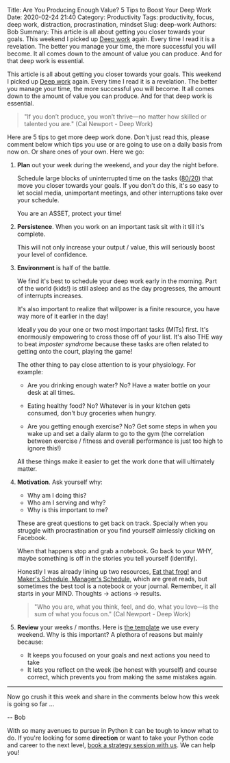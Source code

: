 Title: Are You Producing Enough Value? 5 Tips to Boost Your Deep Work
Date: 2020-02-24 21:40
Category: Productivity
Tags: productivity, focus, deep work, distraction, procrastination, mindset
Slug: deep-work
Authors: Bob
Summary: This article is all about getting you closer towards your goals. This weekend I picked up [Deep work](https://www.amazon.com/Deep-Work-Focused-Success-Distracted/dp/1455586692) again. Every time I read it is a revelation. The better you manage your time, the more successful you will become. It all comes down to the amount of value you can produce. And for that deep work is essential.

This article is all about getting you closer towards your goals. This weekend I picked up [Deep work](https://www.amazon.com/Deep-Work-Focused-Success-Distracted/dp/1455586692) again. Every time I read it is a revelation. The better you manage your time, the more successful you will become. It all comes down to the amount of value you can produce. And for that deep work is essential.

> "If you don’t produce, you won’t thrive—no matter how skilled or talented you are." (Cal Newport - Deep Work)

Here are 5 tips to get more deep work done. Don't just read this, please comment below which tips you use or are going to use on a daily basis from now on. Or share ones of your own. Here we go:

1. **Plan** out your week during the weekend, and your day the night before.

	Schedule large blocks of uninterrupted time on the tasks ([80/20](https://pybit.es/80-20.html)) that move you closer towards your goals. If you don't do this, it's so easy to let social media, unimportant meetings, and other interruptions take over your schedule.

	You are an ASSET, protect your time!

2. **Persistence**. When you work on an important task sit with it till it's complete.

	This will not only increase your output / value, this will seriously boost your level of confidence.

3. **Environment** is half of the battle.

	We find it's best to schedule your deep work early in the morning. Part of the world (kids!) is still asleep and as the day progresses, the amount of interrupts increases. 

	It's also important to realize that willpower is a finite resource, you have way more of it earlier in the day!

	Ideally you do your one or two most important tasks (MITs) first. It's enormously empowering to cross those off of your list. It's also THE way to beat _imposter syndrome_ because these tasks are often related to getting onto the court, playing the game!

	The other thing to pay close attention to is your physiology. For example:

	- Are you drinking enough water? No? Have a water bottle on your desk at all times. 

	- Eating healthy food? No? Whatever is in your kitchen gets consumed, don't buy groceries when hungry.

	- Are you getting enough exercise? No? Get some steps in when you wake up and set a daily alarm to go to the gym (the correlation between exercise / fitness and overall performance is just too high to ignore this!)

	All these things make it easier to get the work done that will ultimately matter.

4. **Motivation**. Ask yourself why:

	- Why am I doing this?
	- Who am I serving and why?
	- Why is this important to me?

	These are great questions to get back on track. Specially when you struggle with procrastination or you find yourself aimlessly clicking on Facebook.

	When that happens stop and grab a notebook. Go back to your WHY, maybe something is off in the stories you tell yourself (identify).

	Honestly I was already lining up two resources, [Eat that frog!](https://www.amazon.com/Eat-That-Frog-Great-Procrastinating-ebook/dp/B001AFF25W) and [Maker's Schedule, Manager's Schedule](http://www.paulgraham.com/makersschedule.html), which are great reads, but sometimes the best tool is a notebook or your journal. Remember, it all starts in your MIND. Thoughts -> actions -> results.

	> "Who you are, what you think, feel, and do, what you love—is the sum of what you focus on." (Cal Newport - Deep Work)

5. **Review** your weeks / months. Here is [the template](https://docs.google.com/document/d/1k0nJ8WyaHd-Cz6-KEBSJniAX_d3fPVE5BF7MasIHkuY/edit#) we use every weekend. Why is this important? A plethora of reasons but mainly because:
	- It keeps you focused on your goals and next actions you need to take
	- It lets you reflect on the week (be honest with yourself) and course correct, which prevents you from making the same mistakes again.

---

Now go crush it this week and share in the comments below how this week is going so far ...

-- Bob

<div class="ctaBox">
<p>With so many avenues to pursue in Python it can be tough to know what to do. If you're looking for some <strong>direction</strong> or want to take your Python code and career to the next level, <a href="https://codechalleng.es/coaching" target="_blank">book a strategy session with us</a>. We can help you!</p>
</div>
